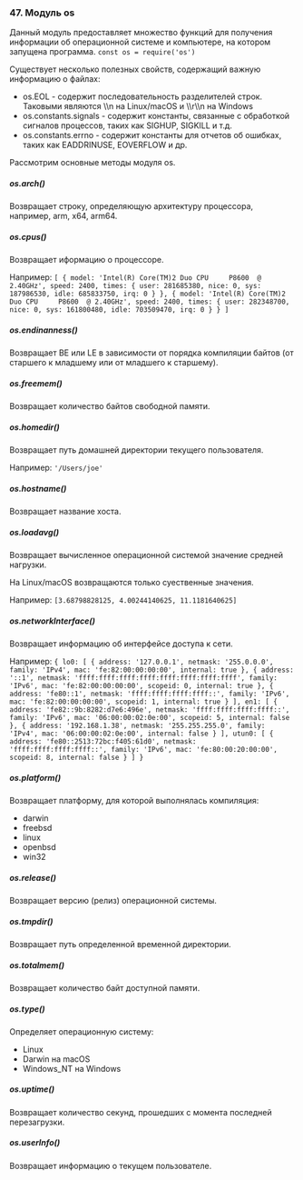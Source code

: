 ### 47\. Модуль os

Данный модуль предоставляет множество функций для получения информации об операционной системе и компьютере, на котором запущена программа. 
`
const os = require('os')
`

Существует несколько полезных свойств, содержащий важную информацию о файлах:

* os.EOL - содержит последовательность разделителей строк. Таковыми являются \\\\n на Linux/macOS и \\\\r\\\\n на Windows
* os.constants.signals - содержит константы, связанные с обработкой сигналов процессов, таких как SIGHUP, SIGKILL и т.д.
* os.constants.errno - содержит константы для отчетов об ошибках, таких как EADDRINUSE, EOVERFLOW и др.

Рассмотрим основные методы модуля os. 

##### os.arch()

Возвращает строку, определяющую архитектуру процессора, например, arm, x64, arm64. 

##### os.cpus()

Возвращает иформацию о процессоре. 

Например:
`
[
    {
      model: 'Intel(R) Core(TM)2 Duo CPU     P8600  @ 2.40GHz',
      speed: 2400,
      times: {
        user: 281685380,
        nice: 0,
        sys: 187986530,
        idle: 685833750,
        irq: 0
      }
    },
    {
      model: 'Intel(R) Core(TM)2 Duo CPU     P8600  @ 2.40GHz',
      speed: 2400,
      times: {
        user: 282348700,
        nice: 0,
        sys: 161800480,
        idle: 703509470,
        irq: 0
      }
    }
  ]
`

##### os.endinanness()

Возвращает BE или LE в зависимости от порядка компиляции байтов (от старшего к младшему или от младшего к старшему). 

##### os.freemem()

Возвращает количество байтов свободной памяти. 

##### os.homedir()

Возвращает путь домашней директории текущего пользователя. 

Например:
`
'/Users/joe'
`

##### os.hostname()

Возвращает название хоста. 

##### os.loadavg()

Возвращает вычисленное операционной системой значение средней нагрузки. 

На Linux/macOS возвращаются только суественные значения. 

Например: 
`
[3.68798828125, 4.00244140625, 11.1181640625]
`

##### os.networkInterface()

Возвращает информацию об интерфейсе доступа к сети. 

Например: 
`
{ lo0:
        [ { address: '127.0.0.1',
            netmask: '255.0.0.0',
            family: 'IPv4',
            mac: 'fe:82:00:00:00:00',
            internal: true },
          { address: '::1',
            netmask: 'ffff:ffff:ffff:ffff:ffff:ffff:ffff:ffff',
            family: 'IPv6',
            mac: 'fe:82:00:00:00:00',
            scopeid: 0,
            internal: true },
          { address: 'fe80::1',
            netmask: 'ffff:ffff:ffff:ffff::',
            family: 'IPv6',
            mac: 'fe:82:00:00:00:00',
            scopeid: 1,
            internal: true } ],
       en1:
        [ { address: 'fe82::9b:8282:d7e6:496e',
            netmask: 'ffff:ffff:ffff:ffff::',
            family: 'IPv6',
            mac: '06:00:00:02:0e:00',
            scopeid: 5,
            internal: false },
          { address: '192.168.1.38',
            netmask: '255.255.255.0',
            family: 'IPv4',
            mac: '06:00:00:02:0e:00',
            internal: false } ],
       utun0:
        [ { address: 'fe80::2513:72bc:f405:61d0',
            netmask: 'ffff:ffff:ffff:ffff::',
            family: 'IPv6',
            mac: 'fe:80:00:20:00:00',
            scopeid: 8,
            internal: false } ] }
`

##### os.platform()

Возвращает платформу, для которой выполнялась компиляция: 

* darwin
* freebsd
* linux
* openbsd
* win32

##### os.release()

Возвращает версию (релиз) операционной системы. 

##### os.tmpdir()

Возвращает путь определенной временной директории. 

##### os.totalmem()

Возвращает количество байт доступной памяти. 

##### os.type()

Определяет операционную систему: 

* Linux
* Darwin на macOS
* Windows\_NT на Windows

##### os.uptime()

Возвращает количество секунд, прошедших с момента последней перезагрузки. 

##### os.userInfo()

Возвращает информацию о текущем пользователе.
